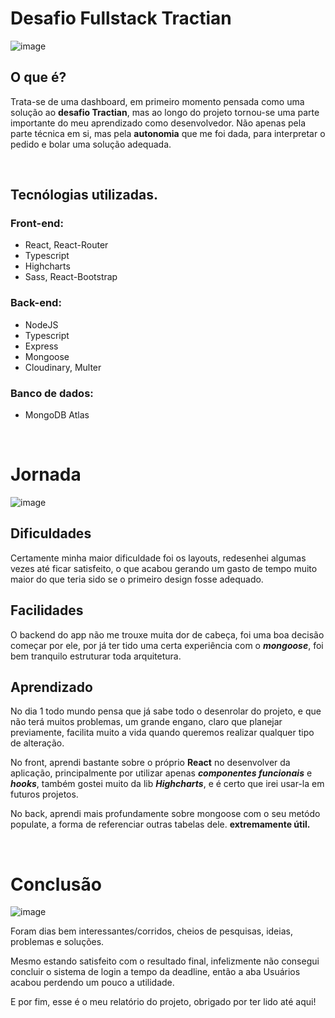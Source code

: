 # **Desafio Fullstack Tractian**
![image](https://user-images.githubusercontent.com/79314576/117860362-96b84880-b266-11eb-9889-6dbf95e4e8ae.png)

## O que é?
Trata-se de uma dashboard, em primeiro momento pensada como uma solução ao **desafio Tractian**, mas ao longo do projeto tornou-se uma parte importante do meu aprendizado como desenvolvedor.
Não apenas pela parte técnica em si, mas pela **autonomia** que me foi dada, para interpretar o pedido e bolar uma solução adequada.
<p>&nbsp;</p>

## Tecnólogias utilizadas.

### Front-end:
* React, React-Router
* Typescript
* Highcharts
* Sass, React-Bootstrap

### Back-end:
* NodeJS
* Typescript
* Express
* Mongoose
* Cloudinary, Multer

### Banco de dados:
* MongoDB Atlas

<p>&nbsp;</p>

# Jornada
![image](https://user-images.githubusercontent.com/79314576/117863334-0976f300-b26a-11eb-978c-b39214190fe7.png)

##  Dificuldades
Certamente minha maior dificuldade foi os layouts, redesenhei algumas vezes até ficar satisfeito, o que acabou gerando um gasto de tempo muito maior do que teria sido se o primeiro design fosse adequado.

##  Facilidades
O backend do app não me trouxe muita dor de cabeça, foi uma boa decisão começar por ele, por já ter tido uma certa experiência com o ***mongoose***, foi bem tranquilo estruturar toda arquitetura.

## Aprendizado

No dia 1 todo mundo pensa que já sabe todo o desenrolar do projeto, e que não terá muitos problemas, um grande engano, claro que planejar previamente, facilita muito a vida quando queremos realizar qualquer tipo de alteração.

No front, aprendi bastante sobre o próprio **React** no desenvolver da aplicação, principalmente por utilizar apenas ***componentes funcionais*** e ***hooks***, também gostei muito da lib ***Highcharts***, e é certo que irei usar-la em futuros projetos.

No back, aprendi mais profundamente sobre mongoose com o seu metódo populate, a forma de referenciar outras tabelas dele. **extremamente útil.**
<p>&nbsp;</p>


# Conclusão

![image](https://user-images.githubusercontent.com/79314576/117867052-3927fa00-b26e-11eb-9ffc-9174e89f96e9.png)

Foram dias bem interessantes/corridos, cheios de pesquisas, ideias, problemas e soluções.

Mesmo estando satisfeito com o resultado final, infelizmente não consegui concluir o sistema de login a tempo da deadline, então a aba Usuários acabou perdendo um pouco a utilidade.

E por fim, esse é o meu relatório do projeto, obrigado por ter lido até aqui!
